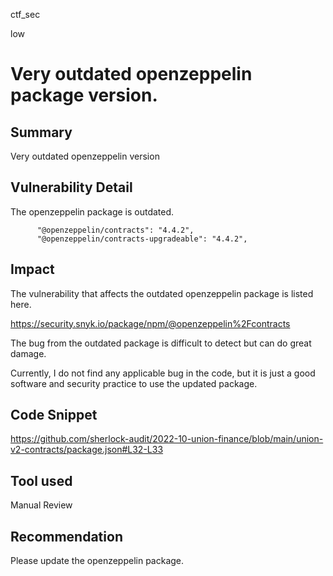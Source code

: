 ctf_sec

low

# Very outdated openzeppelin package version.

## Summary

Very outdated openzeppelin version

## Vulnerability Detail

The openzeppelin package is outdated.

```solidity
      "@openzeppelin/contracts": "4.4.2",
      "@openzeppelin/contracts-upgradeable": "4.4.2",
```

## Impact

The vulnerability that affects the outdated openzeppelin package is listed here. 

https://security.snyk.io/package/npm/@openzeppelin%2Fcontracts

The bug from the outdated package is difficult to detect but can do great damage.

Currently, I do not find any applicable bug in the code, but it is just a good software and security practice to use the updated package.

## Code Snippet

https://github.com/sherlock-audit/2022-10-union-finance/blob/main/union-v2-contracts/package.json#L32-L33

## Tool used

Manual Review

## Recommendation

Please update the openzeppelin package.
